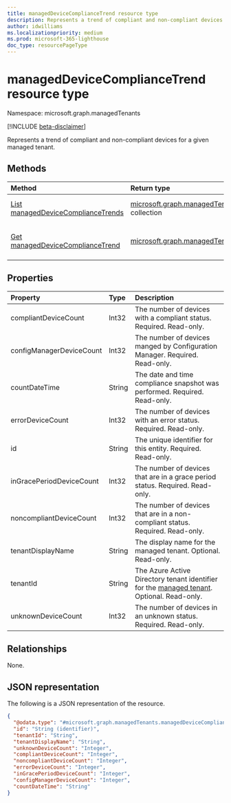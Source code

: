 ```yaml
---
title: managedDeviceComplianceTrend resource type
description: Represents a trend of compliant and non-compliant devices for a given managed tenant.
author: idwilliams
ms.localizationpriority: medium
ms.prod: microsoft-365-lighthouse
doc_type: resourcePageType
---
```


# managedDeviceComplianceTrend resource type

Namespace: microsoft.graph.managedTenants

[!INCLUDE [beta-disclaimer](../../includes/beta-disclaimer.md)]

Represents a trend of compliant and non-compliant devices for a given managed tenant.

## Methods

| Method                                                                                                          | Return type                                                                                                                           | Description                                                                                                                                    |
| :-------------------------------------------------------------------------------------------------------------- | :------------------------------------------------------------------------------------------------------------------------------------ | :--------------------------------------------------------------------------------------------------------------------------------------------- |
| [List managedDeviceComplianceTrends](../api/managedtenants-managedtenant-list-manageddevicecompliancetrends.md) | [microsoft.graph.managedTenants.managedDeviceComplianceTrend](../resources/managedtenants-manageddevicecompliancetrend.md) collection | Get a list of the [managedDeviceComplianceTrend](../resources/managedtenants-manageddevicecompliancetrend.md) objects and their properties.    |
| [Get managedDeviceComplianceTrend](../api/managedtenants-manageddevicecompliancetrend-get.md)                   | [microsoft.graph.managedTenants.managedDeviceComplianceTrend](../resources/managedtenants-manageddevicecompliancetrend.md)            | Read the properties and relationships of a [managedDeviceComplianceTrend](../resources/managedtenants-manageddevicecompliancetrend.md) object. |

## Properties

| Property                 | Type   | Description                                                                                                                        |
| :----------------------- | :----- | :--------------------------------------------------------------------------------------------------------------------------------- |
| compliantDeviceCount     | Int32  | The number of devices with a compliant status. Required. Read-only.                                                                |
| configManagerDeviceCount | Int32  | The number of devices manged by Configuration Manager. Required. Read-only.                                                        |
| countDateTime            | String | The date and time compliance snapshot was performed. Required. Read-only.                                                          |
| errorDeviceCount         | Int32  | The number of devices with an error status. Required. Read-only.                                                                   |
| id                       | String | The unique identifier for this entity. Required. Read-only.                                                                        |
| inGracePeriodDeviceCount | Int32  | The number of devices that are in a grace period status. Required. Read-only.                                                      |
| noncompliantDeviceCount  | Int32  | The number of devices that are in a non-compliant status. Required. Read-only.                                                     |
| tenantDisplayName        | String | The display name for the managed tenant. Optional. Read-only.                                                                      |
| tenantId                 | String | The Azure Active Directory tenant identifier for the [managed tenant](../resources/managedtenants-tenant.md). Optional. Read-only. |
| unknownDeviceCount       | Int32  | The number of devices in an unknown status. Required. Read-only.                                                                   |

## Relationships

None.

## JSON representation

The following is a JSON representation of the resource.

<!-- {
  "blockType": "resource",
  "keyProperty": "id",
  "@odata.type": "microsoft.graph.managedTenants.managedDeviceComplianceTrend",
  "baseType": "microsoft.graph.entity",
  "openType": true
}
-->

```json
{
  "@odata.type": "#microsoft.graph.managedTenants.managedDeviceComplianceTrend",
  "id": "String (identifier)",
  "tenantId": "String",
  "tenantDisplayName": "String",
  "unknownDeviceCount": "Integer",
  "compliantDeviceCount": "Integer",
  "noncompliantDeviceCount": "Integer",
  "errorDeviceCount": "Integer",
  "inGracePeriodDeviceCount": "Integer",
  "configManagerDeviceCount": "Integer",
  "countDateTime": "String"
}
```
